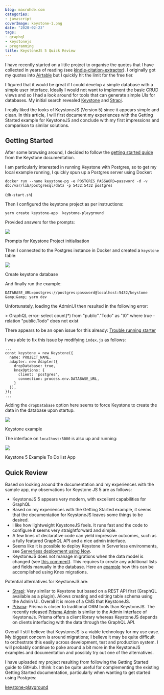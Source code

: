 ```yaml
---
blog: maxrohde.com
categories:
- javascript
coverImage: keystone-1.png
date: "2020-02-23"
tags:
- graphql
- keystonejs
- programming
title: KeystoneJS 5 Quick Review
---
```


I have recently started on a little project to organise the quotes that I have collected in years of reading (see [kindle-citation-extractor](https://github.com/mxro/kindle-citation-extractor)). I originally got my quotes into [Airtable](https://airtable.com/) but I quickly hit the limit for the free tier.

I figured that it would be great if I could develop a simple database with a simple user interface. Ideally I would not want to implement the basic CRUD views and so I had a look around for tools that can generate simple UIs for databases. My initial search revealed [Keystone](https://www.keystonejs.com/) and [Strapi](https://strapi.io/).

I really liked the looks of KeystoneJS (Version 5) since it appears simple and clean. In this article, I will first document my experiences with the Getting Started example for KeystoneJS and conclude with my first impressions and comparison to similar solutions.

## Getting Started

After some browsing around, I decided to follow the [getting started guide](https://www.keystonejs.com/quick-start/) from the Keystone documentation.

I am particularly interested in running Keystone with Postgres, so to get my local example running, I quickly spun up a Postgres server using Docker:

```
docker run --name keystone-pg -e POSTGRES_PASSWORD=password -d -v db:/var/lib/postgresql/data -p 5432:5432 postgres
```

(`db-start.sh`)

Then I configured the keystone project as per instructions:

```
yarn create keystone-app  keystone-playground
```

Provided answers for the prompts:

![](https://nexnet.files.wordpress.com/2020/02/keystone-1.png?w=669)

Prompts for Keystone Project initialisation

Then I connected to the Postgres instance in Docker and created a `keystone` table:

![](https://nexnet.files.wordpress.com/2020/02/keystone-2.png?w=689)

Create keystone database

And finally run the example:

```
DATABASE_URL=postgres://postgres:password@localhost:5432/keystone &amp;&amp; yarn dev
```

Unfortunately, loading the AdminUI then resulted in the following error:

\> GraphQL error: select count(\*) from "public"."Todo" as "t0" where true - relation "public.Todo" does not exist

There appears to be an open issue for this already: [Trouble running starter](https://github.com/keystonejs/keystone/issues/2159)

I was able to fix this issue by modifying `index.js` as follows:

```
...
const keystone = new Keystone({
  name: PROJECT_NAME,
  adapter: new Adapter({
    dropDatabase: true,
    knexOptions: {
      client: 'postgres',
      connection: process.env.DATABASE_URL,
    }
  }),
});
...
```

Adding the `dropDatabase` option here seems to force Keystone to create the data in the database upon startup.

![](https://nexnet.files.wordpress.com/2020/02/keystone-3.png?w=709)

Keystone example

The interface on `localhost:3000` is also up and running:

![](https://nexnet.files.wordpress.com/2020/02/keystone-4.png?w=962)

Keystone 5 Example To Do list App

## Quick Review

Based on looking around the documentation and my experiences with the sample app, my observations for Keystone JS 5 are as follows:

- KeystoneJS 5 appears very modern, with excellent capabilities for GraphQL
- Based on my experiences with the Getting Started example, it seems that the documentation for KeystoneJS leaves some things to be desired.
- I like how lightweight KeystoneJS feels. It runs fast and the code to configure it seems very straightforward and simple.
- A few lines of declarative code can yield impressive outcomes, such as a fully featured GraphQL API and a nice admin interface.
- Seems like it is possible to deploy Keystone in Serverless environments, see [Serverless deployment using Now](https://github.com/mitchellhamilton/keystonejs-now-example).
- KeystoneJS does not manage migrations when the data model is changed (see [this comment](https://github.com/keystonejs/keystone/issues/1898#issuecomment-550081629)). This requires to create any additional lists and fields manually in the database. Here an [example](https://github.com/keystonejs/keystone-jamstack-plus/tree/master/data) how this can be accomplished using Knex migrations.

Potential alternatives for KeystoneJS are:

- [Strapi](https://strapi.io/): Very similar to Keystone but based on a REST API first (GraphQL available as a plugin). Allows creating and editing table schema using the Admin UI. Overall it is more of a CMS that KeystoneJS.
- [Prisma](https://www.prisma.io/): Prisma is closer to traditional ORM tools than KeystoneJS. The recently released [Prisma Admin](https://www.prisma.io/blog/prisma-admin-beta-pai5lah43soe) is similar to the Admin interface of KeystoneJs. Prisma offers a client library whereas KeystoneJS depends on clients interfacing with the data through the GraphQL API.

Overall I still believe that KeystoneJS is a viable technology for my use case. My biggest concern is around migrations; I believe it may be quite difficult to orchestrate this easily across development, test and production system. I will probably continue to poke around a bit more in the KeystoneJS examples and documentation and possibly try out one of the alternatives.

I have uploaded my project resulting from following the Getting Started guide to GitHub. I think it can be quite useful for complementing the existing Getting Started documentation, particularly when wanting to get started using Postgres:

[keystone-playground](https://github.com/mxro/keystone-playground)
